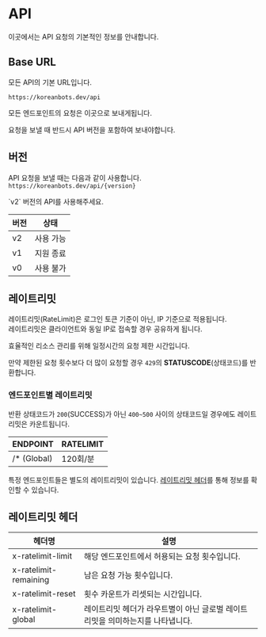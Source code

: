 # API

이곳에서는 API 요청의 기본적인 정보를 안내합니다.

## Base URL

모든 API의 기본 URL입니다.

```
https://koreanbots.dev/api
```

모든 엔드포인트의 요청은 이곳으로 보내게됩니다.

요청을 보낼 때 반드시 API 버전을 포함하여 보내야합니다.

## 버전

API 요청을 보낼 때는 다음과 같이 사용합니다.
`https://koreanbots.dev/api/{version}`

<message type="info">
  `v2` 버전의 API를 사용해주세요.
</message>

| 버전     | 상태   |
|---------|-------|
|   v2    |사용 가능|
|   v1    |지원 종료|
|   v0    |사용 불가|

<h2 id="ratelimit">레이트리밋</h2>

<Message type='error'>레이트리밋(RateLimit)은 로그인 토큰 기준이 아닌, IP 기준으로 적용됩니다. <br/> 레이트리밋은 클라이언트와 동일 IP로 접속할 경우 공유하게 됩니다.</Message>

효율적인 리소스 관리를 위해 일정시간의 요청 제한 시간입니다.

만약 제한된 요청 횟수보다 더 많이 요청할 경우 `429`의 **STATUSCODE**(상태코드)를 반환합니다.

### 엔드포인트별 레이트리밋

반환 상태코드가 `200`(SUCCESS)가 아닌 `400~500` 사이의 상태코드일 경우에도 레이트리밋은 카운트됩니다.

| ENDPOINT | RATELIMIT |
| -------- | --------- |
| /* (Global)| 120회/분  |

특정 엔드포인트들은 별도의 레이트리밋이 있습니다. [레이트리밋 헤더](#ratelimit-headers)를 통해 정보를 확인할 수 있습니다.

<h2 id="ratelimit-headers">레이트리밋 헤더</h2>

| 헤더명 | 설명 |
|-------|------|
| x-ratelimit-limit | 해당 엔드포인트에서 허용되는 요청 횟수입니다. |
| x-ratelimit-remaining | 남은 요청 가능 횟수입니다. |
| x-ratelimit-reset | 횟수 카운트가 리셋되는 시간입니다. |
| x-ratelimit-global | 레이트리밋 헤더가 라우트별이 아닌 글로벌 레이트 리밋을 의미하는지를 나타냅니다. |
